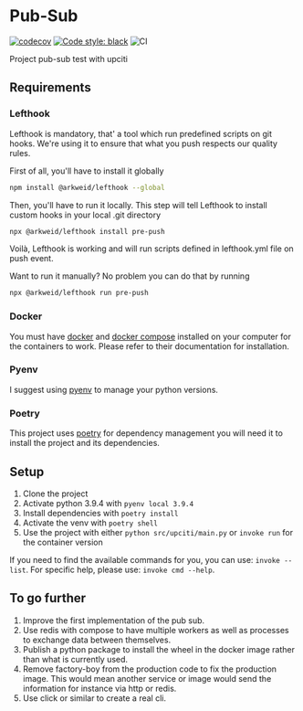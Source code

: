 # Pub-Sub

[![codecov](https://codecov.io/gh/Ouradze/pub-sub/branch/master/graph/badge.svg?token=4ZCPVN78XH)](https://codecov.io/gh/Ouradze/pub-sub)
[![Code style: black](https://img.shields.io/badge/code%20style-black-000000.svg)](https://github.com/psf/black)
![CI](https://github.com/Ouradze/pub-sub/actions/workflows/ci.yml/badge.svg)

Project pub-sub test with upciti

## Requirements

### Lefthook

Lefthook is mandatory, that' a tool which run predefined scripts on git hooks. We're using it to ensure that what you push respects our quality rules.

First of all, you'll have to install it globally

```bash
npm install @arkweid/lefthook --global
```

Then, you'll have to run it locally. This step will tell Lefthook to install custom hooks in your local .git directory

```bash
npx @arkweid/lefthook install pre-push
```

Voilà, Lefthook is working and will run scripts defined in lefthook.yml file on push event.

Want to run it manually? No problem you can do that by running

```bash
npx @arkweid/lefthook run pre-push
```

### Docker

You must have [docker](https://docs.docker.com/engine/install/) and [docker compose](https://docs.docker.com/compose/install/) installed on your computer for the containers to work.
Please refer to their documentation for installation.

### Pyenv

I suggest using [pyenv](https://github.com/pyenv/pyenv) to manage your python versions.

### Poetry

This project uses [poetry](https://python-poetry.org/docs/) for dependency management you will need it to install the project and its dependencies.

## Setup

1. Clone the project
2. Activate python 3.9.4 with `pyenv local 3.9.4`
3. Install dependencies with `poetry install`
4. Activate the venv with `poetry shell`
5. Use the project with either `python src/upciti/main.py` or `invoke run` for the container version

If you need to find the available commands for you, you can use: `invoke --list`. For specific help, please use: `invoke cmd --help`.

## To go further

1. Improve the first implementation of the pub sub.
2. Use redis with compose to have multiple workers as well as processes to exchange data between themselves.
3. Publish a python package to install the wheel in the docker image rather than what is currently used.
4. Remove factory-boy from the production code to fix the production image. This would mean another service or image
would send the information for instance via http or redis.
5. Use click or similar to create a real cli.
